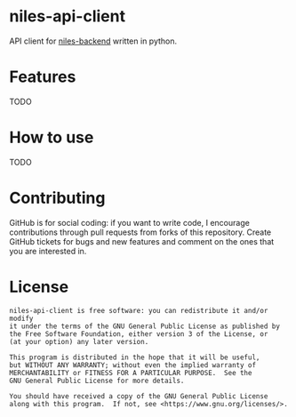 # niles-api-client

API client for [niles-backend](https://github.com/niles-household-management/niles-backend) written in python.

# Features

TODO

# How to use

TODO

# Contributing

GitHub is for social coding: if you want to write code, I encourage contributions 
through pull requests from forks of this repository. Create GitHub tickets for 
bugs and new features and comment on the ones that you are interested in.

# License

```text
niles-api-client is free software: you can redistribute it and/or modify
it under the terms of the GNU General Public License as published by
the Free Software Foundation, either version 3 of the License, or
(at your option) any later version.

This program is distributed in the hope that it will be useful,
but WITHOUT ANY WARRANTY; without even the implied warranty of
MERCHANTABILITY or FITNESS FOR A PARTICULAR PURPOSE.  See the
GNU General Public License for more details.

You should have received a copy of the GNU General Public License
along with this program.  If not, see <https://www.gnu.org/licenses/>.
```